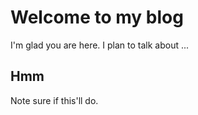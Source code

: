 # Welcome to my blog

I'm glad you are here. I plan to talk about ...

## Hmm
Note sure if this'll do.
